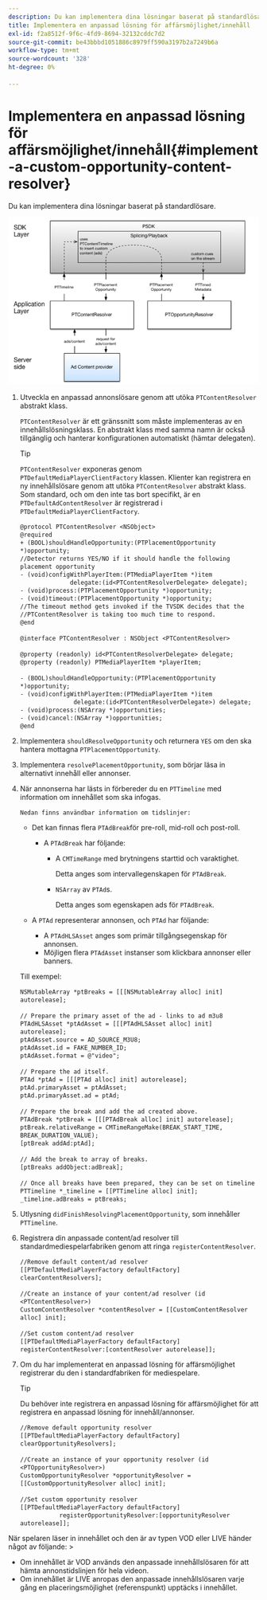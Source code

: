 ```yaml
---
description: Du kan implementera dina lösningar baserat på standardlösare.
title: Implementera en anpassad lösning för affärsmöjlighet/innehåll
exl-id: f2a8512f-9f6c-4fd9-8694-32132cddc7d2
source-git-commit: be43bbbd1051886c8979ff590a3197b2a7249b6a
workflow-type: tm+mt
source-wordcount: '328'
ht-degree: 0%

---
```


# Implementera en anpassad lösning för affärsmöjlighet/innehåll{#implement-a-custom-opportunity-content-resolver}

Du kan implementera dina lösningar baserat på standardlösare.

<!--<a id="fig_CC41E2A66BDB4115821F33737B46A09B"></a>-->

![](assets/ios_psdk_content_resolver.png)

1. Utveckla en anpassad annonslösare genom att utöka `PTContentResolver` abstrakt klass.

   `PTContentResolver` är ett gränssnitt som måste implementeras av en innehållslösningsklass. En abstrakt klass med samma namn är också tillgänglig och hanterar konfigurationen automatiskt (hämtar delegaten).

   >[!TIP]
   >
   >`PTContentResolver` exponeras genom `PTDefaultMediaPlayerClientFactory` klassen. Klienter kan registrera en ny innehållslösare genom att utöka `PTContentResolver` abstrakt klass. Som standard, och om den inte tas bort specifikt, är en `PTDefaultAdContentResolver` är registrerad i `PTDefaultMediaPlayerClientFactory`.

   ```
   @protocol PTContentResolver <NSObject> 
   @required 
   + (BOOL)shouldHandleOpportunity:(PTPlacementOpportunity *)opportunity;  
   //Detector returns YES/NO if it should handle the following placement opportunity 
   - (void)configWithPlayerItem:(PTMediaPlayerItem *)item  
                 delegate:(id<PTContentResolverDelegate> delegate); 
   - (void)process:(PTPlacementOpportunity *)opportunity; 
   - (void)timeout:(PTPlacementOpportunity *)opportunity;  
   //The timeout method gets invoked if the TVSDK decides that the  
   //PTContentResolver is taking too much time to respond. 
   @end 
   
   @interface PTContentResolver : NSObject <PTContentResolver> 
   
   @property (readonly) id<PTContentResolverDelegate> delegate; 
   @property (readonly) PTMediaPlayerItem *playerItem; 
   
   - (BOOL)shouldHandleOpportunity:(PTPlacementOpportunity *)opportunity; 
   - (void)configWithPlayerItem:(PTMediaPlayerItem *)item  
                  delegate:(id<PTContentResolverDelegate>) delegate; 
   - (void)process:(NSArray *)opportunities; 
   - (void)cancel:(NSArray *)opportunities; 
   @end
   ```

1. Implementera `shouldResolveOpportunity` och returnera `YES` om den ska hantera mottagna `PTPlacementOpportunity`.
1. Implementera `resolvePlacementOpportunity`, som börjar läsa in alternativt innehåll eller annonser.
1. När annonserna har lästs in förbereder du en `PTTimeline` med information om innehållet som ska infogas.

       Nedan finns användbar information om tidslinjer:
   
   * Det kan finnas flera `PTAdBreak`för pre-roll, mid-roll och post-roll.

      * A `PTAdBreak` har följande:

         * A `CMTimeRange` med brytningens starttid och varaktighet.

            Detta anges som intervallegenskapen för `PTAdBreak`.

         * `NSArray` av `PTAd`s.

            Detta anges som egenskapen ads för `PTAdBreak`.
   * A `PTAd` representerar annonsen, och `PTAd` har följande:

      * A `PTAdHLSAsset` anges som primär tillgångsegenskap för annonsen.
      * Möjligen flera `PTAdAsset` instanser som klickbara annonser eller banners.

   Till exempel:

   ```
   NSMutableArray *ptBreaks = [[[NSMutableArray alloc] init] autorelease]; 
   
   // Prepare the primary asset of the ad - links to ad m3u8 
   PTAdHLSAsset *ptAdAsset = [[[PTAdHLSAsset alloc] init] autorelease]; 
   ptAdAsset.source = AD_SOURCE_M3U8; 
   ptAdAsset.id = FAKE_NUMBER_ID; 
   ptAdAsset.format = @"video"; 
   
   // Prepare the ad itself. 
   PTAd *ptAd = [[[PTAd alloc] init] autorelease]; 
   ptAd.primaryAsset = ptAdAsset; 
   ptAd.primaryAsset.ad = ptAd; 
   
   // Prepare the break and add the ad created above. 
   PTAdBreak *ptBreak = [[[PTAdBreak alloc] init] autorelease]; 
   ptBreak.relativeRange = CMTimeRangeMake(BREAK_START_TIME, BREAK_DURATION_VALUE); 
   [ptBreak addAd:ptAd]; 
   
   // Add the break to array of breaks. 
   [ptBreaks addObject:adBreak]; 
   
   // Once all breaks have been prepared, they can be set on timeline 
   PTTimeline *_timeline = [[PTTimeline alloc] init]; 
   _timeline.adBreaks = ptBreaks;
   ```

1. Utlysning `didFinishResolvingPlacementOpportunity`, som innehåller `PTTimeline`.
1. Registrera din anpassade content/ad resolver till standardmediespelarfabriken genom att ringa `registerContentResolver`.

   ```
   //Remove default content/ad resolver 
   [[PTDefaultMediaPlayerFactory defaultFactory] clearContentResolvers]; 
   
   //Create an instance of your content/ad resolver (id <PTContentResolver>) 
   CustomContentResolver *contentResolver = [[CustomContentResolver alloc] init]; 
   
   //Set custom content/ad resolver 
   [[PTDefaultMediaPlayerFactory defaultFactory] registerContentResolver:[contentResolver autorelease]];
   ```

1. Om du har implementerat en anpassad lösning för affärsmöjlighet registrerar du den i standardfabriken för mediespelare.

   >[!TIP]
   >
   >Du behöver inte registrera en anpassad lösning för affärsmöjlighet för att registrera en anpassad lösning för innehåll/annonser.

   ```
   //Remove default opportunity resolver 
   [[PTDefaultMediaPlayerFactory defaultFactory] clearOpportunityResolvers]; 
   
   //Create an instance of your opportunity resolver (id <PTOpportunityResolver>) 
   CustomOpportunityResolver *opportunityResolver = [[CustomOpportunityResolver alloc] init]; 
   
   //Set custom opportunity resolver 
   [[PTDefaultMediaPlayerFactory defaultFactory]  
              registerOpportunityResolver:[opportunityResolver autorelease]];
   ```

När spelaren läser in innehållet och den är av typen VOD eller LIVE händer något av följande: >
* Om innehållet är VOD används den anpassade innehållslösaren för att hämta annonstidslinjen för hela videon.
* Om innehållet är LIVE anropas den anpassade innehållslösaren varje gång en placeringsmöjlighet (referenspunkt) upptäcks i innehållet.

